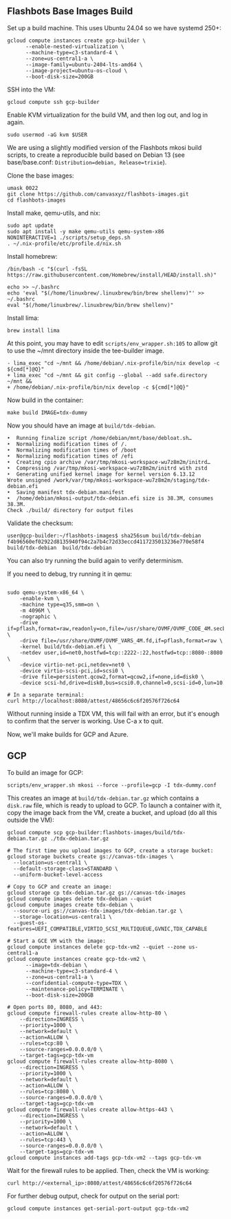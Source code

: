 ## Flashbots Base Images Build

Set up a build machine. This uses Ubuntu 24.04 so we have systemd 250+:

```
gcloud compute instances create gcp-builder \
      --enable-nested-virtualization \
      --machine-type=c3-standard-4 \
      --zone=us-central1-a \
      --image-family=ubuntu-2404-lts-amd64 \
      --image-project=ubuntu-os-cloud \
      --boot-disk-size=200GB
```

SSH into the VM:

```
gcloud compute ssh gcp-builder
```

Enable KVM virtualization for the build VM, and then log out, and log
in again.

```
sudo usermod -aG kvm $USER
```

We are using a slightly modified version of the Flashbots mkosi build
scripts, to create a reproducible build based on Debian 13 (see
base/base.conf: `Distribution=debian, Release=trixie`).

Clone the base images:

```
umask 0022
git clone https://github.com/canvasxyz/flashbots-images.git
cd flashbots-images
```

Install make, qemu-utils, and nix:

```
sudo apt update
sudo apt install -y make qemu-utils qemu-system-x86
NONINTERACTIVE=1 ./scripts/setup_deps.sh
. ~/.nix-profile/etc/profile.d/nix.sh
```

Install homebrew:

```
/bin/bash -c "$(curl -fsSL https://raw.githubusercontent.com/Homebrew/install/HEAD/install.sh)"

echo >> ~/.bashrc
echo 'eval "$(/home/linuxbrew/.linuxbrew/bin/brew shellenv)"' >> ~/.bashrc
eval "$(/home/linuxbrew/.linuxbrew/bin/brew shellenv)"
```

Install lima:

```
brew install lima
```

At this point, you may have to edit `scripts/env_wrapper.sh:105` to
allow git to use the ~/mnt directory inside the tee-builder image.

```
- lima_exec "cd ~/mnt && /home/debian/.nix-profile/bin/nix develop -c ${cmd[*]@Q}"
+ lima_exec "cd ~/mnt && git config --global --add safe.directory ~/mnt &&
+ /home/debian/.nix-profile/bin/nix develop -c ${cmd[*]@Q}"
```

Now build in the container:

```
make build IMAGE=tdx-dummy
```

Now you should have an image at `build/tdx-debian`.

```
‣  Running finalize script /home/debian/mnt/base/debloat.sh…
‣  Normalizing modification times of /.
‣  Normalizing modification times of /boot
‣  Normalizing modification times of /efi
‣  Creating cpio archive /var/tmp/mkosi-workspace-wu7z8m2m/initrd…
‣  Compressing /var/tmp/mkosi-workspace-wu7z8m2m/initrd with zstd
‣  Generating unified kernel image for kernel version 6.13.12
Wrote unsigned /work/var/tmp/mkosi-workspace-wu7z8m2m/staging/tdx-debian.efi
‣  Saving manifest tdx-debian.manifest
‣  /home/debian/mkosi-output/tdx-debian.efi size is 38.3M, consumes 38.3M.
Check ./build/ directory for output files
```

Validate the checksum:

```
user@gcp-builder:~/flashbots-images$ sha256sum build/tdx-debian
f4b96560ef02922d8135940f94c2a7b4c72d33eccd4117235013236e770e58f4  build/tdx-debian  build/tdx-debian
```

You can also try running the build again to verify determinism.

If you need to debug, try running it in qemu:

```

sudo qemu-system-x86_64 \
    -enable-kvm \
    -machine type=q35,smm=on \
    -m 4096M \
    -nographic \
    -drive if=pflash,format=raw,readonly=on,file=/usr/share/OVMF/OVMF_CODE_4M.secboot.fd \
    -drive file=/usr/share/OVMF/OVMF_VARS_4M.fd,if=pflash,format=raw \
    -kernel build/tdx-debian.efi \
    -netdev user,id=net0,hostfwd=tcp::2222-:22,hostfwd=tcp::8080-:8080 \
    -device virtio-net-pci,netdev=net0 \
    -device virtio-scsi-pci,id=scsi0 \
    -drive file=persistent.qcow2,format=qcow2,if=none,id=disk0 \
    -device scsi-hd,drive=disk0,bus=scsi0.0,channel=0,scsi-id=0,lun=10

# In a separate terminal:
curl http://localhost:8080/attest/48656c6c6f20576f726c64
```

Without running inside a TDX VM, this will fail with an error, but
it's enough to confirm that the server is working. Use C-a x to quit.

Now, we'll make builds for GCP and Azure.

## GCP

To build an image for GCP:

```
scripts/env_wrapper.sh mkosi --force --profile=gcp -I tdx-dummy.conf
```

This creates an image at `build/tdx-debian.tar.gz` which contains a
`disk.raw` file, which is ready to upload to GCP. To launch a container
with it, copy the image back from the VM, create a bucket, and upload
(do all this outside the VM):

```
gcloud compute scp gcp-builder:flashbots-images/build/tdx-debian.tar.gz ./tdx-debian.tar.gz

# The first time you upload images to GCP, create a storage bucket:
gcloud storage buckets create gs://canvas-tdx-images \
  --location=us-central1 \
  --default-storage-class=STANDARD \
  --uniform-bucket-level-access

# Copy to GCP and create an image:
gcloud storage cp tdx-debian.tar.gz gs://canvas-tdx-images
gcloud compute images delete tdx-debian --quiet
gcloud compute images create tdx-debian \
  --source-uri gs://canvas-tdx-images/tdx-debian.tar.gz \
  --storage-location=us-central1 \
  --guest-os-features=UEFI_COMPATIBLE,VIRTIO_SCSI_MULTIQUEUE,GVNIC,TDX_CAPABLE

# Start a GCE VM with the image:
gcloud compute instances delete gcp-tdx-vm2 --quiet --zone us-central1-a
gcloud compute instances create gcp-tdx-vm2 \
      --image=tdx-debian \
      --machine-type=c3-standard-4 \
      --zone=us-central1-a \
      --confidential-compute-type=TDX \
      --maintenance-policy=TERMINATE \
      --boot-disk-size=200GB

# Open ports 80, 8080, and 443:
gcloud compute firewall-rules create allow-http-80 \
    --direction=INGRESS \
    --priority=1000 \
    --network=default \
    --action=ALLOW \
    --rules=tcp:80 \
    --source-ranges=0.0.0.0/0 \
    --target-tags=gcp-tdx-vm
gcloud compute firewall-rules create allow-http-8080 \
    --direction=INGRESS \
    --priority=1000 \
    --network=default \
    --action=ALLOW \
    --rules=tcp:8080 \
    --source-ranges=0.0.0.0/0 \
    --target-tags=gcp-tdx-vm
gcloud compute firewall-rules create allow-https-443 \
    --direction=INGRESS \
    --priority=1000 \
    --network=default \
    --action=ALLOW \
    --rules=tcp:443 \
    --source-ranges=0.0.0.0/0 \
    --target-tags=gcp-tdx-vm
gcloud compute instances add-tags gcp-tdx-vm2 --tags gcp-tdx-vm
```

Wait for the firewall rules to be applied. Then, check the VM is working:

```
curl http://<external_ip>:8080/attest/48656c6c6f20576f726c64
```

For further debug output, check for output on the serial port:

```
gcloud compute instances get-serial-port-output gcp-tdx-vm2
```
